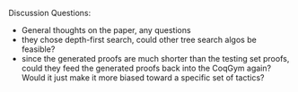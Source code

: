 Discussion Questions:

- General thoughts on the paper, any questions
- they chose depth-first search, could other tree search algos be feasible?
- since the generated proofs are much shorter than the testing set proofs, could they feed the generated proofs back into the CoqGym again? Would it just make it more biased toward a specific set of tactics?
